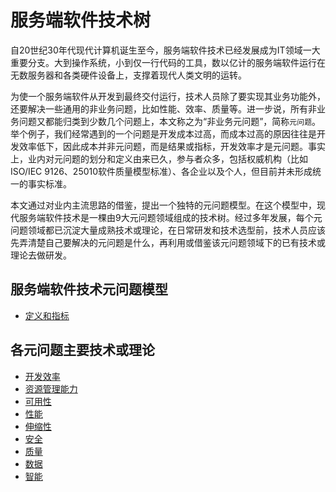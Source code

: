 # 服务端软件技术树

自20世纪30年代现代计算机诞生至今，服务端软件技术已经发展成为IT领域一大重要分支。大到操作系统，小到仅一行代码的工具，数以亿计的服务端软件运行在无数服务器和各类硬件设备上，支撑着现代人类文明的运转。

为使一个服务端软件从开发到最终交付运行，技术人员除了要实现其业务功能外，还要解决一些通用的非业务问题，比如性能、效率、质量等。进一步说，所有非业务问题又都能归类到少数几个问题上，本文称之为“非业务元问题”，简称`元问题`。举个例子，我们经常遇到的一个问题是开发成本过高，而成本过高的原因往往是开发效率低下，因此成本并非元问题，而是结果或指标，开发效率才是元问题。事实上，业内对元问题的划分和定义由来已久，参与者众多，包括权威机构（比如ISO/IEC 9126、25010软件质量模型标准）、各企业以及个人，但目前并未形成统一的事实标准。

本文通过对业内主流思路的借鉴，提出一个独特的元问题模型。在这个模型中，现代服务端软件技术是一棵由9大元问题领域组成的技术树。经过多年发展，每个元问题领域都已沉淀大量成熟技术或理论，在日常研发和技术选型前，技术人员应该先弄清楚自己要解决的元问题是什么，再利用或借鉴该元问题领域下的已有技术或理论去做研发。


## 服务端软件技术元问题模型
* [定义和指标](https://github.com/star2478/server-tech-tree/blob/master/定义和指标.md)

## 各元问题主要技术或理论
* [开发效率](https://github.com/star2478/server-tech-tree/blob/master/开发效率.md)
* [资源管理能力](https://github.com/star2478/server-tech-tree/blob/master/资源管理能力.md)
* [可用性](https://github.com/star2478/server-tech-tree/blob/master/可用性.md)
* [性能](https://github.com/star2478/server-tech-tree/blob/master/性能.md)
* [伸缩性](https://github.com/star2478/server-tech-tree/blob/master/伸缩性.md)
* [安全](https://github.com/star2478/server-tech-tree/blob/master/安全.md)
* [质量](https://github.com/star2478/server-tech-tree/blob/master/质量.md)
* [数据](https://github.com/star2478/server-tech-tree/blob/master/数据.md)
* [智能](https://github.com/star2478/server-tech-tree/blob/master/智能.md)
